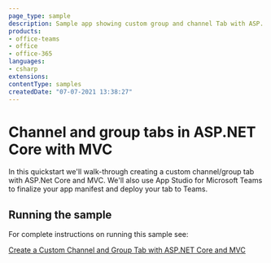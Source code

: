 ```yaml
---
page_type: sample
description: Sample app showing custom group and channel Tab with ASP. NET Core
products:
- office-teams
- office
- office-365
languages:
- csharp
extensions:
contentType: samples
createdDate: "07-07-2021 13:38:27"
---
```


# Channel and group tabs in ASP.NET Core with MVC

In this quickstart we'll walk-through creating a custom channel/group tab with ASP.Net Core and MVC. We'll also use App Studio for Microsoft Teams to finalize your app manifest and deploy your tab to Teams.

## Running the sample

For complete instructions on running this sample see:

[Create a Custom Channel and Group Tab with ASP.NET Core and MVC](https://docs.microsoft.com/microsoftteams/platform/tabs/quickstarts/create-channel-group-tab-dotnet-core-mvc)
